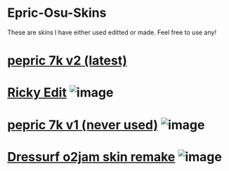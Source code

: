 # Epric-Osu-Skins
These are skins I have either used editted or made. Feel free to use any!
# [pepric 7k v2 (latest)](https://media.discordapp.net/attachments/1209935446843334727/1250073988449828974/screenshot042.png?ex=66757b20&is=667429a0&hm=e73a517ce7967229cade193805a39637eb4c573a3cb3d5b2243a40cf72fceb5a&=&format=webp&quality=lossless&width=902&height=507)

# [Ricky Edit](https://drive.google.com/file/d/1grmnvJvZ9aY91c8Jb314Hw43ucGr05dk/view?usp=drive_link) ![image](https://media.discordapp.net/attachments/1209935446843334727/1250074580626833509/screenshot043.png?ex=66699e2d&is=66684cad&hm=fc18cd49a516f35a3586e21f68d341f0e350e5b253d4631c20aab899874efafe&=&format=webp&quality=lossless&width=865&height=487)

  # [pepric 7k v1 (never used)](https://drive.google.com/file/d/16yTmiea5XZTcx_KrW_4x24T8q1KJNV4a/view?usp=sharing) ![image](https://media.discordapp.net/attachments/1209935446843334727/1250077460716978206/screenshot044.png?ex=6669a0db&is=66684f5b&hm=793e792a0e83985d2bbc00d07d7b38589a7eb0e489da56c4bf5906336be04e28&=&format=webp&quality=lossless&width=865&height=487)

  # [Dressurf o2jam skin remake](https://drive.google.com/file/d/1Nwy33PF031zbs9TTU8gZv2aPW5uL_w20/view?usp=sharing) ![image](https://media.discordapp.net/attachments/1209935446843334727/1250079218650578954/screenshot046.png?ex=6669a27f&is=666850ff&hm=3dd76f27d3f69b3d92b35551ba19b8bc26fb386fd3f78f4cf93e6b7a99d57ebb&=&format=webp&quality=lossless&width=865&height=487)
